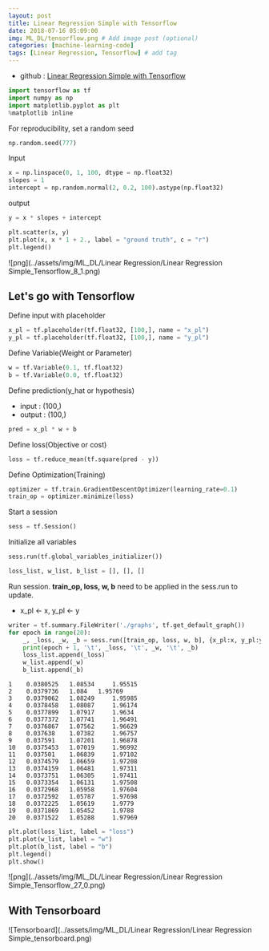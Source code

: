 ```yaml
---
layout: post
title: Linear Regression Simple with Tensorflow
date: 2018-07-16 05:09:00
img: ML_DL/tensorflow.png # Add image post (optional)
categories: [machine-learning-code] 
tags: [Linear Regression, Tensorflow] # add tag
---
```


+ github : [Linear Regression Simple with Tensorflow](https://nbviewer.jupyter.org/github/gaussian37/Deep-Learning/blob/master/Library/Tensorflow/Linear%20Regression/Linear%20Regression%20Simple_Tensorflow.ipynb)


```python
import tensorflow as tf
import numpy as np
import matplotlib.pyplot as plt
%matplotlib inline
```

For reproducibility, set a random seed


```python
np.random.seed(777)
```

Input


```python
x = np.linspace(0, 1, 100, dtype = np.float32)
slopes = 1
intercept = np.random.normal(2, 0.2, 100).astype(np.float32)
```

output


```python
y = x * slopes + intercept
```


```python
plt.scatter(x, y)
plt.plot(x, x * 1 + 2., label = "ground truth", c = "r")
plt.legend()
```

![png](../assets/img/ML_DL/Linear Regression/Linear Regression Simple_Tensorflow_8_1.png)


## Let's go with Tensorflow

Define input with placeholder


```python
x_pl = tf.placeholder(tf.float32, [100,], name = "x_pl")
y_pl = tf.placeholder(tf.float32, [100,], name = "y_pl")
```

Define Variable(Weight or Parameter)


```python
w = tf.Variable(0.1, tf.float32)
b = tf.Variable(0.0, tf.float32)
```

Define prediction(y_hat or hypothesis)
- input : (100,)
- output : (100,)


```python
pred = x_pl * w + b
```

Define loss(Objective or cost)


```python
loss = tf.reduce_mean(tf.square(pred - y))
```

Define Optimization(Training)


```python
optimizer = tf.train.GradientDescentOptimizer(learning_rate=0.1)
train_op = optimizer.minimize(loss)
```

Start a session


```python
sess = tf.Session()
```

Initialize all variables


```python
sess.run(tf.global_variables_initializer())
```


```python
loss_list, w_list, b_list = [], [], []
```

Run session. **train_op, loss, w, b** need to be applied in the sess.run to update. 

+ x_pl ← x, y_pl ← y 


```python
writer = tf.summary.FileWriter('./graphs', tf.get_default_graph())
for epoch in range(20):
    _, _loss, _w, _b = sess.run([train_op, loss, w, b], {x_pl:x, y_pl:y})
    print(epoch + 1, '\t', _loss, '\t', _w, '\t', _b)
    loss_list.append(_loss)
    w_list.append(_w)
    b_list.append(_b)
```

    1 	 0.0380525 	 1.08534 	 1.95515
    2 	 0.0379736 	 1.084 	 1.95769
    3 	 0.0379062 	 1.08249 	 1.95985
    4 	 0.0378458 	 1.08087 	 1.96174
    5 	 0.0377899 	 1.07917 	 1.9634
    6 	 0.0377372 	 1.07741 	 1.96491
    7 	 0.0376867 	 1.07562 	 1.96629
    8 	 0.037638 	 1.07382 	 1.96757
    9 	 0.037591 	 1.07201 	 1.96878
    10 	 0.0375453 	 1.07019 	 1.96992
    11 	 0.037501 	 1.06839 	 1.97102
    12 	 0.0374579 	 1.06659 	 1.97208
    13 	 0.0374159 	 1.06481 	 1.97311
    14 	 0.0373751 	 1.06305 	 1.97411
    15 	 0.0373354 	 1.06131 	 1.97508
    16 	 0.0372968 	 1.05958 	 1.97604
    17 	 0.0372592 	 1.05787 	 1.97698
    18 	 0.0372225 	 1.05619 	 1.9779
    19 	 0.0371869 	 1.05452 	 1.9788
    20 	 0.0371522 	 1.05288 	 1.97969
    


```python
plt.plot(loss_list, label = "loss")
plt.plot(w_list, label = "w")
plt.plot(b_list, label = "b")
plt.legend()
plt.show()
```

![png](../assets/img/ML_DL/Linear Regression/Linear Regression Simple_Tensorflow_27_0.png)

## With Tensorboard 

![Tensorboard](../assets/img/ML_DL/Linear Regression/Linear Regression Simple_tensorboard.png)